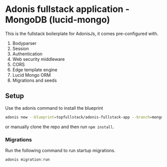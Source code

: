 # Adonis fullstack application - MongoDB (lucid-mongo)

This is the fullstack boilerplate for AdonisJs, it comes pre-configured with.

1. Bodyparser
2. Session
3. Authentication
4. Web security middleware
5. CORS
6. Edge template engine
7. Lucid Mongo ORM
8. Migrations and seeds

## Setup

Use the adonis command to install the blueprint

```bash
adonis new --blueprint=topfullstack/adonis-fullstack-app --branch=mongo yardstick
```

or manually clone the repo and then run `npm install`.


### Migrations

Run the following command to run startup migrations.

```js
adonis migration:run
```
